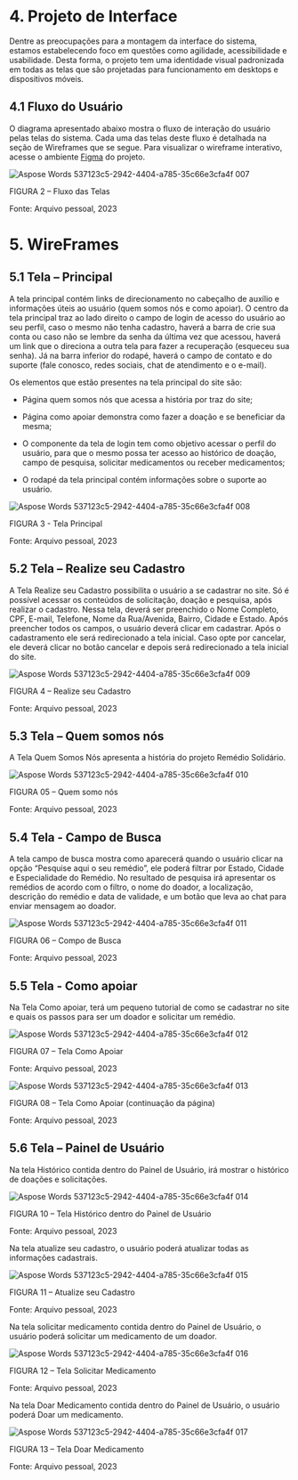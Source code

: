# 4. Projeto de Interface

Dentre as preocupações para a montagem da interface do sistema, estamos estabelecendo foco em questões como agilidade, acessibilidade e usabilidade. Desta forma, o projeto tem uma identidade visual padronizada em todas as telas que são projetadas para funcionamento em desktops e dispositivos móveis.

## 4.1 Fluxo do Usuário

O diagrama apresentado abaixo mostra o fluxo de interação do usuário pelas telas do sistema. Cada uma das telas deste fluxo é detalhada na seção de Wireframes que se segue. Para visualizar o wireframe interativo, acesse o ambiente [Figma](https://www.figma.com/file/86sSkNarrGzv1pIkyloCgJ/Rem%C3%A9dio-Solid%C3%A1rio?node-id=0-1&t=JKqiIaglTTrqSxba-0) do projeto.


![Aspose Words 537123c5-2942-4404-a785-35c66e3cfa4f 007](https://user-images.githubusercontent.com/36486198/233805385-d2014ef5-16f4-4be4-a5f9-c6a1ca3ddcb8.png)

FIGURA 2 – Fluxo das Telas

Fonte: Arquivo pessoal, 2023 


# 5. WireFrames

## 5.1 Tela – Principal

A tela principal contém links de direcionamento no cabeçalho de auxílio e informações úteis ao usuário (quem somos nós e como apoiar). O centro da tela principal traz ao lado direito o campo de login de acesso do usuário ao seu perfil, caso o mesmo não tenha cadastro, haverá a barra de crie sua conta ou caso não se lembre da senha da última vez que acessou, haverá um link que o direciona a outra tela para fazer a recuperação (esqueceu sua senha). Já na barra inferior do rodapé, haverá o campo de contato e do suporte (fale conosco, redes sociais, chat de atendimento e o e-mail). 

Os elementos que estão presentes na tela principal do site são:  

- Página quem somos nós que acessa a história por traz do site; 

- Página como apoiar demonstra como fazer a doação e se beneficiar da mesma; 

- O componente da tela de login tem como objetivo acessar o perfil do usuário, para que o mesmo possa ter acesso ao histórico de doação, campo de pesquisa, solicitar medicamentos ou receber medicamentos; 

- O rodapé da tela principal contém informações sobre o suporte ao usuário. 

![Aspose Words 537123c5-2942-4404-a785-35c66e3cfa4f 008](https://user-images.githubusercontent.com/36486198/233805494-963e08c5-4de6-43e8-ada4-6fb5f6c2d8b3.png)

FIGURA 3 - Tela Principal

Fonte: Arquivo pessoal, 2023 

## 5.2 Tela – Realize seu Cadastro

A Tela Realize seu Cadastro possibilita o usuário a se cadastrar no site. Só é possível acessar os conteúdos de solicitação, doação e pesquisa, após realizar o cadastro. Nessa tela, deverá ser preenchido o Nome Completo, CPF, E-mail, Telefone, Nome da Rua/Avenida, Bairro, Cidade e Estado. Após preencher todos os campos, o usuário deverá clicar em cadastrar. Após o cadastramento ele será redirecionado a tela inicial. Caso opte por cancelar, ele deverá clicar no botão cancelar e depois será redirecionado a tela inicial do site.

![Aspose Words 537123c5-2942-4404-a785-35c66e3cfa4f 009](https://user-images.githubusercontent.com/36486198/233805592-0f317e82-32e1-4d0e-bd20-ad2fcf19d0a9.png)

FIGURA 4 – Realize seu Cadastro

Fonte: Arquivo pessoal, 2023

## 5.3 Tela – Quem somos nós

A Tela Quem Somos Nós apresenta a história do projeto Remédio Solidário.

![Aspose Words 537123c5-2942-4404-a785-35c66e3cfa4f 010](https://user-images.githubusercontent.com/36486198/233805617-c455ae6a-a8f4-4ef2-8222-f0f3425e1e1b.png)

FIGURA 05 – Quem somo nós

Fonte: Arquivo pessoal, 2023

## 5.4 Tela - Campo de Busca

A tela campo de busca mostra como aparecerá quando o usuário clicar na opção “Pesquise aqui o seu remédio”, ele poderá filtrar por Estado, Cidade e Especialidade do Remédio. No resultado de pesquisa irá apresentar os remédios de acordo com o filtro, o nome do doador, a localização, descrição do remédio e data de validade, e um botão que leva ao chat para enviar mensagem ao doador. 

![Aspose Words 537123c5-2942-4404-a785-35c66e3cfa4f 011](https://user-images.githubusercontent.com/36486198/233805663-32e4590f-1ba3-42b7-8455-0f4a7f4fb575.png)

FIGURA 06 – Compo de Busca

Fonte: Arquivo pessoal, 2023

## 5.5 Tela - Como apoiar

Na Tela Como apoiar, terá um pequeno tutorial de como se cadastrar no site e quais os passos para ser um doador e solicitar um remédio. 

![Aspose Words 537123c5-2942-4404-a785-35c66e3cfa4f 012](https://user-images.githubusercontent.com/36486198/233805760-0662b42f-6f1f-40cc-849e-116539c62fee.png)

FIGURA 07 – Tela Como Apoiar

Fonte: Arquivo pessoal, 2023

![Aspose Words 537123c5-2942-4404-a785-35c66e3cfa4f 013](https://user-images.githubusercontent.com/36486198/233805785-78f9f7bc-22ad-45d2-96cc-1412a64abf1c.png)

FIGURA 08 – Tela Como Apoiar (continuação da página)

Fonte: Arquivo pessoal, 2023

## 5.6 Tela – Painel de Usuário

Na tela Histórico contida dentro do Painel de Usuário, irá mostrar o histórico de doações e solicitações.

![Aspose Words 537123c5-2942-4404-a785-35c66e3cfa4f 014](https://user-images.githubusercontent.com/36486198/233806346-c6cb7c64-1533-40cc-af5b-41b8fd6af971.png)

FIGURA 10 – Tela Histórico dentro do Painel de Usuário

Fonte: Arquivo pessoal, 2023

Na tela atualize seu cadastro, o usuário poderá atualizar todas as informações cadastrais.

![Aspose Words 537123c5-2942-4404-a785-35c66e3cfa4f 015](https://user-images.githubusercontent.com/36486198/233806388-b07172b6-8186-4685-bec0-84f03413829e.png)

FIGURA 11 – Atualize seu Cadastro

Fonte: Arquivo pessoal, 2023

Na tela solicitar medicamento contida dentro do Painel de Usuário, o usuário poderá solicitar um medicamento de um doador.

![Aspose Words 537123c5-2942-4404-a785-35c66e3cfa4f 016](https://user-images.githubusercontent.com/36486198/233806406-75478791-c48f-4119-a000-99882bd5fa9a.png)

FIGURA 12 – Tela Solicitar Medicamento

Fonte: Arquivo pessoal, 2023

Na tela Doar Medicamento contida dentro do Painel de Usuário, o usuário poderá Doar um medicamento.

![Aspose Words 537123c5-2942-4404-a785-35c66e3cfa4f 017](https://user-images.githubusercontent.com/36486198/233806418-23986d8f-34bb-4e7f-8a5d-53d94d6f6c53.png)

FIGURA 13 – Tela Doar Medicamento

Fonte: Arquivo pessoal, 2023
